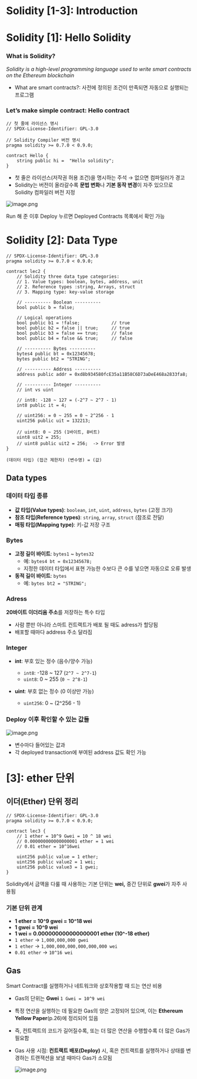 # Solidity [1-3]: Introduction

# Solidity [1]: Hello Solidity

### What is Solidity?

*Solidity is a high-level programming language used to write smart contracts on the Ethereum blockchain*

- What are smart contracts?: 사전에 정의된 조건이 만족되면 자동으로 실행되는 프로그램

### Let’s make simple contract: Hello contract

```solidity
// 첫 줄에 라이선스 명시
// SPDX-License-Identifier: GPL-3.0 

// Solidity Compiler 버전 명시
pragma solidity >= 0.7.0 < 0.9.0;

contract Hello {
    string public hi =  "Hello solidity";
}
```

- 첫 줄은 라이선스(저작권 허용 조건)을 명시하는 주석 → 없으면 컴파일러가 경고
- Solidity는 버전이 올라갈수록 **문법 변화**나 **기본 동작 변경**이 자주 있으므로 Solidity 컴파일러 버전 지정

![image.png](image.png)

Run 해 준 이후 Deploy 누르면 Deployed Contracts 목록에서 확인 가능

# Solidity [2]: Data Type

```solidity
// SPDX-License-Identifier: GPL-3.0
pragma solidity >= 0.7.0 < 0.9.0;

contract lec2 {
    // Solidity three data type categories:
    // 1. Value types: boolean, bytes, address, unit
    // 2. Reference types :string, Arrays, struct
    // 3. Mapping type: key-value storage

    // ---------- Boolean ----------
    bool public b = false;

    // Logical operations
    bool public b1 = !false;            // true
    bool public b2 = false || true;     // true
    bool public b3 = false == true;     // false
    bool public b4 = false && true;     // false
   
    // ---------- Bytes ----------
    bytes4 public bt = 0x12345678;
    bytes public bt2 = "STRING";

    // ---------- Address ----------
    address public addr = 0xd8b934580fcE35a11B58C6D73aDeE468a2833fa8;

    // ---------- Integer ----------
    // int vs uint

    // int8: -128 ~ 127 = (-2^7 ~ 2^7 - 1)
    int8 public it = 4;
    
    // uint256: = 0 ~ 255 = 0 ~ 2^256 - 1
    uint256 public uit = 132213;

    // uint8: 0 ~ 255 (1바이트, 8비트)
    uint8 uit2 = 255;
    // uint8 public uit2 = 256;  -> Error 발생
}
```

```solidity
(데이터 타입) (접근 제한자) (변수명) = (값)
```

## Data types

### 데이터 타입 종류

- **값 타입(Value types)**: `boolean`, `int`, `uint`, `address`, `bytes` (고정 크기)
- **참조 타입(Reference types)**: `string`, `array`, `struct` (참조로 전달)
- **매핑 타입(Mapping type)**: 키-값 저장 구조

### Bytes

- **고정 길이 바이트**: `bytes1` ~ `bytes32`
    - 예: `bytes4 bt = 0x12345678;`
    - 지정한 데이터 타입에서 표현 가능한 수보다 큰 수를 넣으면 자동으로 오류 발생
- **동적 길이 바이트**: `bytes`
    - 예: `bytes bt2 = "STRING";`

### Adress

**20바이트 이더리움 주소**를 저장하는 특수 타입

- 사람 뿐만 아니라 스마트 컨트랙트가 배포 될 때도 adress가 할당됨
- 배포할 때마다 address 주소 달라짐

### Integer

- **int**: 부호 있는 정수 (음수/양수 가능)
    - `int8`: -128 ~ 127 (`2^7 ~ 2^7-1`)
    - `uint8`: 0 ~ 255 (`0 ~ 2^8-1`)

- **uint**: 부호 없는 정수 (0 이상만 가능)
    - `uint256`: 0 ~ (2^256 - 1)

### Deploy 이후 확인할 수 있는 값들

![image.png](image%201.png)

- 변수마다 들어있는 값과
- 각 deployed transaction에 부여된 address 값도 확인 가능

# [3]: ether 단위

## 이더(Ether) 단위 정리

```solidity
// SPDX-License-Identifier: GPL-3.0
pragma solidity >= 0.7.0 < 0.9.0;

contract lec3 {
    // 1 ether = 10^9 Gwei = 10 ^ 18 wei
    // 0.000000000000000001 ether = 1 wei
    // 0.01 ether = 10^16wei

    uint256 public value = 1 ether;
    uint256 public value2 = 1 wei;
    uint256 public value3 = 1 gwei;
}
```

Solidity에서 금액을 다룰 때 사용하는 기본 단위는 **wei,** 중간 단위로 **gwei**가 자주 사용됨

### 기본 단위 관계

- **1 ether = 10^9 gwei = 10^18 wei**
- **1 gwei = 10^9 wei**
- **1 wei = 0.000000000000000001 ether (10^-18 ether)**
- `1 ether` → `1,000,000,000 gwei`
- `1 ether` → `1,000,000,000,000,000,000 wei`
- `0.01 ether` → `10^16 wei`

## Gas

Smart Contract를 실행하거나 네트워크와 상호작용할 때 드는 연산 비용

- Gas의 단위는 **Gwei** `1 Gwei = 10^9 wei`
- 특정 연산을 실행하는 데 필요한 Gas의 양은 고정되어 있으며, 이는 **Ethereum Yellow Paper**(p.26)에 정리되어 있음
- 즉, 컨트랙트의 코드가 길어질수록, 또는 더 많은 연산을 수행할수록 더 많은 Gas가 필요함
- Gas 사용 시점: **컨트랙트 배포(Deploy)** 시, 혹은 컨트랙트를 실행하거나 상태를 변경하는 트랜잭션을 보낼 때마다 Gas가 소모됨
    
    ![image.png](image%202.png)